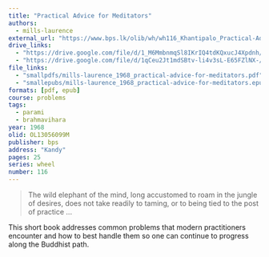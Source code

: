 ```yaml
---
title: "Practical Advice for Meditators"
authors:
  - mills-laurence
external_url: "https://www.bps.lk/olib/wh/wh116_Khantipalo_Practical-Advice-For-Meditators.html"
drive_links:
  - "https://drive.google.com/file/d/1_M6MmbnmqSl8IKrIQ4tdKQxucJ4Xpdnh/view?usp=sharing"
  - "https://drive.google.com/file/d/1qCeu2Jt1mdSBtv-li4v3sL-E65FZlNX-/view?usp=drivesdk"
file_links:
  - "smallpdfs/mills-laurence_1968_practical-advice-for-meditators.pdf"
  - "smallepubs/mills-laurence_1968_practical-advice-for-meditators.epub"
formats: [pdf, epub]
course: problems
tags:
  - parami
  - brahmavihara
year: 1968
olid: OL13056099M
publisher: bps
address: "Kandy"
pages: 25
series: wheel
number: 116
---
```


> The wild elephant of the mind, long accustomed to roam in the jungle of desires, does not take readily to taming, or to being tied to the post of practice ...

This short book addresses common problems that modern practitioners encounter and how to best handle them so one can continue to progress along the Buddhist path.
